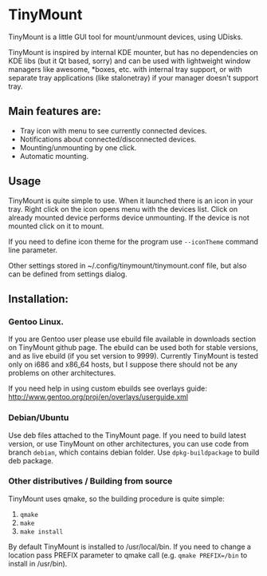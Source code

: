 TinyMount
=========

TinyMount is a little GUI tool for mount/unmount devices, using UDisks.

TinyMount is inspired by internal KDE mounter, but has no dependencies on
KDE libs (but it Qt based, sorry) and can be used with lightweight 
window managers like awesome, *boxes, etc. with internal tray support, or
with separate tray applications (like stalonetray) if your manager doesn't
support tray.

Main features are:
------------------

 * Tray icon with menu to see currently connected devices.
 * Notifications about connected/disconnected devices.
 * Mounting/unmounting by one click.
 * Automatic mounting.

Usage
-----

TinyMount is quite simple to use. When it launched there is an icon in your
tray.  Right click on the icon opens menu with the devices list. Click on
already mounted device performs device unmounting. If the device is not mounted
click on it to mount.

If you need to define icon theme for the program use `--iconTheme` command line
parameter.

Other settings stored in ~/.config/tinymount/tinymount.conf file, but also
can be defined from settings dialog.

Installation:
-------------

### Gentoo Linux.

If you are Gentoo user please use ebuild file available in downloads section
on TinyMount github page. The ebuild can be used both for stable versions, and
as live ebuild (if you set version to 9999).  Currently TinyMount is tested only
on i686 and x86_64 hosts, but I suppose there should not be any problems on
other architectures.

If you need help in using custom ebuilds see overlays guide:
http://www.gentoo.org/proj/en/overlays/userguide.xml

### Debian/Ubuntu

Use deb files attached to the TinyMount page. If you need to build latest version,
or use TinyMount on other architectures, you can use code from branch `debian`,
which contains debian folder. Use `dpkg-buildpackage` to build deb package.

### Other distributives / Building from source

TinyMount uses qmake, so the building procedure is quite simple:

 1. `qmake`
 2. `make`
 3. `make install`

By default TinyMount is installed to /usr/local/bin. If you need to change a location
pass PREFIX parameter to qmake call (e.g. `qmake PREFIX=/bin` to install in /usr/bin).
